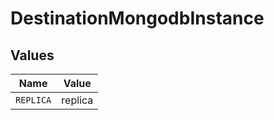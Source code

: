 # DestinationMongodbInstance


## Values

| Name      | Value     |
| --------- | --------- |
| `REPLICA` | replica   |